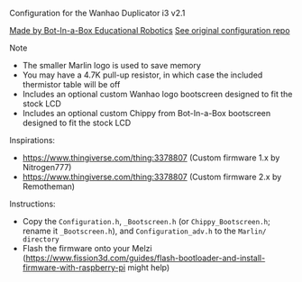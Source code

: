 Configuration for the Wanhao Duplicator i3 v2.1

[Made by Bot-In-a-Box Educational Robotics](https://botinabox.ca)
[See original configuration repo](https://github.com/BotInABoxER/marlin2-for-wanhao-i3)

> [!NOTE]
> - The smaller Marlin logo is used to save memory
> - You may have a 4.7K pull-up resistor, in which case the included thermistor table will be off
> - Includes an optional custom Wanhao logo bootscreen designed to fit the stock LCD
> - Includes an optional custom Chippy from Bot-In-a-Box bootscreen designed to fit the stock LCD

Inspirations:
- https://www.thingiverse.com/thing:3378807 (Custom firmware 1.x by Nitrogen777)
- https://www.thingiverse.com/thing:3378807 (Custom firmware 2.x by Remotheman)

Instructions:
- Copy the `Configuration.h`, `_Bootscreen.h` (or `Chippy_Bootscreen.h`; rename it `_Bootscreen.h`), and `Configuration_adv.h` to the `Marlin/ directory`
- Flash the firmware onto your Melzi (https://www.fission3d.com/guides/flash-bootloader-and-install-firmware-with-raspberry-pi might help)
